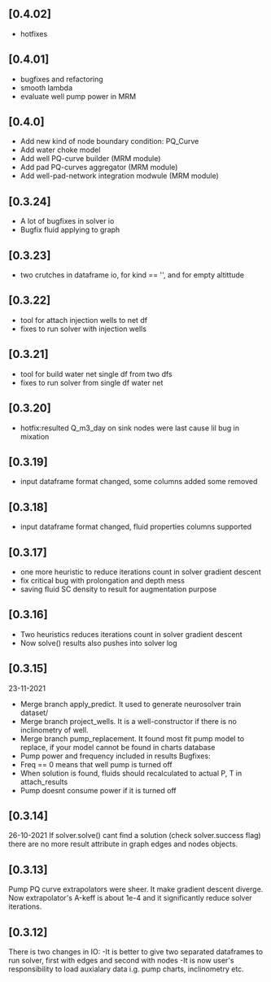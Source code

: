 ## [0.4.02]
* hotfixes
## [0.4.01]
* bugfixes and refactoring
* smooth lambda
* evaluate well pump power in MRM
## [0.4.0]
* Add new kind of node boundary condition: PQ_Curve
* Add water choke model
* Add well PQ-curve builder (MRM module)
* Add pad PQ-curves aggregator (MRM module)
* Add well-pad-network integration modwule (MRM module)
## [0.3.24]
* A lot of bugfixes in solver io
* Bugfix fluid applying to graph
## [0.3.23]
* two crutches in dataframe io, for kind == '', and for empty altittude
## [0.3.22]
* tool for attach injection wells to net df
* fixes to run solver with injection wells
## [0.3.21]
* tool for build water net single df from two dfs
* fixes to run solver from single df water net
## [0.3.20]
* hotfix:resulted Q_m3_day on sink nodes were last cause lil bug in mixation 
## [0.3.19]
* input dataframe format changed, some columns added some removed
## [0.3.18]
* input dataframe format changed, fluid properties columns supported
## [0.3.17]
* one more heuristic to reduce iterations count in solver gradient descent
* fix critical bug with prolongation and depth mess
* saving fluid SC density to result for augmentation purpose
## [0.3.16]
* Two heuristics reduces iterations count in solver gradient descent
* Now solve() results also pushes into solver log
## [0.3.15]
23-11-2021
* Merge branch apply_predict. It used to generate neurosolver train dataset/
* Merge branch project_wells. It is a well-constructor if there is no inclinometry of well.
* Merge branch pump_replacement. It found most fit pump model to replace, if your model cannot be found in charts database
* Pump power and frequency included in results 
 Bugfixes:
* Freq == 0 means that well pump is turned off
* When solution is found, fluids should recalculated to actual P, T in attach_results
* Pump doesnt сonsume power if it is turned off

## [0.3.14]
26-10-2021
If solver.solve() cant find a solution (check solver.success flag) there are no more result attribute in graph edges and nodes objects.  

## [0.3.13]
Pump PQ curve extrapolators were sheer. It make gradient descent diverge.
Now extrapolator's А-keff is about 1e-4 and it significantly reduce solver iterations.  

## [0.3.12]
There is two changes in IO:
-It is better to give two separated dataframes to run solver, first with edges and second with nodes
-It is now user's responsibility to load auxialary data i.g. pump charts, inclinometry etc.    